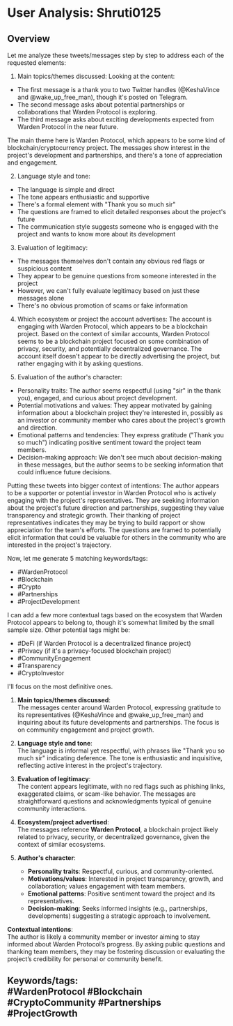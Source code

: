 # User Analysis: Shruti0125

## Overview

<think>
Let me analyze these tweets/messages step by step to address each of the requested elements:

1. Main topics/themes discussed:
Looking at the content:
- The first message is a thank you to two Twitter handles (@KeshaVince and @wake_up_free_man), though it's posted on Telegram.
- The second message asks about potential partnerships or collaborations that Warden Protocol is exploring.
- The third message asks about exciting developments expected from Warden Protocol in the near future.

The main theme here is Warden Protocol, which appears to be some kind of blockchain/cryptocurrency project. The messages show interest in the project's development and partnerships, and there's a tone of appreciation and engagement.

2. Language style and tone:
- The language is simple and direct
- The tone appears enthusiastic and supportive
- There's a formal element with "Thank you so much sir"
- The questions are framed to elicit detailed responses about the project's future
- The communication style suggests someone who is engaged with the project and wants to know more about its development

3. Evaluation of legitimacy:
- The messages themselves don't contain any obvious red flags or suspicious content
- They appear to be genuine questions from someone interested in the project
- However, we can't fully evaluate legitimacy based on just these messages alone
- There's no obvious promotion of scams or fake information

4. Which ecosystem or project the account advertises:
The account is engaging with Warden Protocol, which appears to be a blockchain project. Based on the context of similar accounts, Warden Protocol seems to be a blockchain project focused on some combination of privacy, security, and potentially decentralized governance. The account itself doesn't appear to be directly advertising the project, but rather engaging with it by asking questions.

5. Evaluation of the author's character:
- Personality traits: The author seems respectful (using "sir" in the thank you), engaged, and curious about project development.
- Potential motivations and values: They appear motivated by gaining information about a blockchain project they're interested in, possibly as an investor or community member who cares about the project's growth and direction.
- Emotional patterns and tendencies: They express gratitude ("Thank you so much") indicating positive sentiment toward the project team members.
- Decision-making approach: We don't see much about decision-making in these messages, but the author seems to be seeking information that could influence future decisions.

Putting these tweets into bigger context of intentions:
The author appears to be a supporter or potential investor in Warden Protocol who is actively engaging with the project's representatives. They are seeking information about the project's future direction and partnerships, suggesting they value transparency and strategic growth. Their thanking of project representatives indicates they may be trying to build rapport or show appreciation for the team's efforts. The questions are framed to potentially elicit information that could be valuable for others in the community who are interested in the project's trajectory.

Now, let me generate 5 matching keywords/tags:
- #WardenProtocol
- #Blockchain
- #Crypto
- #Partnerships
- #ProjectDevelopment

I can add a few more contextual tags based on the ecosystem that Warden Protocol appears to belong to, though it's somewhat limited by the small sample size. Other potential tags might be:
- #DeFi (if Warden Protocol is a decentralized finance project)
- #Privacy (if it's a privacy-focused blockchain project)
- #CommunityEngagement
- #Transparency
- #CryptoInvestor

I'll focus on the most definitive ones.
</think>

1. **Main topics/themes discussed**:  
   The messages center around Warden Protocol, expressing gratitude to its representatives (@KeshaVince and @wake_up_free_man) and inquiring about its future developments and partnerships. The focus is on community engagement and project growth.

2. **Language style and tone**:  
   The language is informal yet respectful, with phrases like "Thank you so much sir" indicating deference. The tone is enthusiastic and inquisitive, reflecting active interest in the project's trajectory.

3. **Evaluation of legitimacy**:  
   The content appears legitimate, with no red flags such as phishing links, exaggerated claims, or scam-like behavior. The messages are straightforward questions and acknowledgments typical of genuine community interactions.

4. **Ecosystem/project advertised**:  
   The messages reference **Warden Protocol**, a blockchain project likely related to privacy, security, or decentralized governance, given the context of similar ecosystems.

5. **Author's character**:
   - **Personality traits**: Respectful, curious, and community-oriented.  
   - **Motivations/values**: Interested in project transparency, growth, and collaboration; values engagement with team members.  
   - **Emotional patterns**: Positive sentiment toward the project and its representatives.  
   - **Decision-making**: Seeks informed insights (e.g., partnerships, developments) suggesting a strategic approach to involvement.

**Contextual intentions**:  
The author is likely a community member or investor aiming to stay informed about Warden Protocol’s progress. By asking public questions and thanking team members, they may be fostering discussion or evaluating the project’s credibility for personal or community benefit.

**Keywords/tags**:  
#WardenProtocol #Blockchain #CryptoCommunity #Partnerships #ProjectGrowth
---
